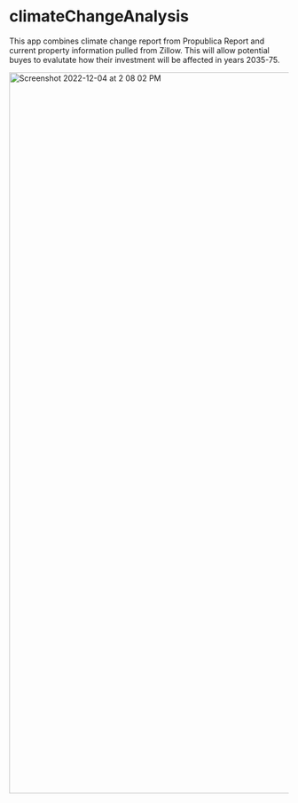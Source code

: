 # climateChangeAnalysis
This app combines climate change report from Propublica Report and current property information pulled from Zillow. This will allow potential buyes to evalutate how their investment will be affected in years 2035-75. 

<img width="1299" alt="Screenshot 2022-12-04 at 2 08 02 PM" src="https://user-images.githubusercontent.com/55549546/205739728-1da7e7d7-f684-4949-ba1e-ce804b47c3a6.png">
